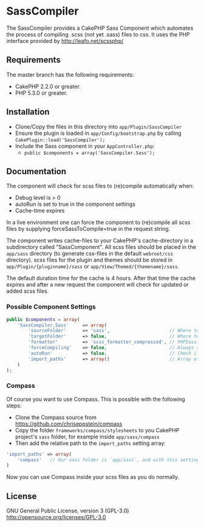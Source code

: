 SassCompiler
============

The SassCompiler provides a CakePHP Sass Component which automates the process of compiling .scss (not yet .sass) files to css. It uses the PHP interface provided by http://leafo.net/scssphp/

## Requirements

The master branch has the following requirements:

* CakePHP 2.2.0 or greater.
* PHP 5.3.0 or greater.

## Installation

* Clone/Copy the files in this directory into `app/Plugin/SassCompiler`
* Ensure the plugin is loaded in `app/Config/bootstrap.php` by calling `CakePlugin::load('SassCompiler');`
* Include the Sass component in your `AppController.php`:
   * `public $components = array('SassCompiler.Sass');`

## Documentation

The component will check for scss files to (re)compile automatically when:
 * Debug level is > 0
 * autoRun is set to true in the component settings
 * Cache-time expires

In a live environment one can force the component to (re)compile all scss files by supplying forceSassToCompile=true in the request string.

The component writes cache-files to your CakePHP's cache-directory in a subdirectory called "SassComponent".
All scss files should be placed in the `app/sass` directory (to generate css-files in the default `webroot/css` directory).
scss files for the plugin and themes should be stored in `app/Plugin/{pluginname}/sass` or `app/View/Themed/{themename}/sass`.

The default duration time for the cache is 4 hours.
After that time the cache expires and after a new request the component will check for updated or added scss files.

### Possible Component Settings
```php
public $components = array(
	'SassCompiler.Sass' 	=> array(
		'sourceFolder'		=> 'sass',						// Where to look for .scss files, (From the APP directory)
		'targetFolder'		=> false,						// Where to put the generated css (From the webroot directory)
		'formatter'			=> 'scss_formatter_compressed',	// PHPSass compatible style (compressed or nested)
		'forceCompiling'	=> false,						// Always recompile
		'autoRun'			=> false,						// Check if compilation is necessary, this ignores the CakePHP Debug setting
		'import_paths'		=> array()						// Array of paths to search for scss files when using @import, path has to be relative to the sourceFolder
	)
);
```

### Compass
Of course you want to use Compass. This is possible with the following steps:

* Clone the Compass source from https://github.com/chriseppstein/compass
* Copy the folder `frameworks/compass/stylesheets` to you CakePHP project's `sass` folder, for example inside `app/sass/compass`
* Then add the relative path to the `import_paths` setting array:

```php
'import_paths' => array(
	'compass'	// Our sass folder is `app/sass`, and with this setting `app/sass/compass` will also be searched for imports
)
```

Now you can use Compass inside your scss files as you do normally.


## License
GNU General Public License, version 3 (GPL-3.0)
http://opensource.org/licenses/GPL-3.0